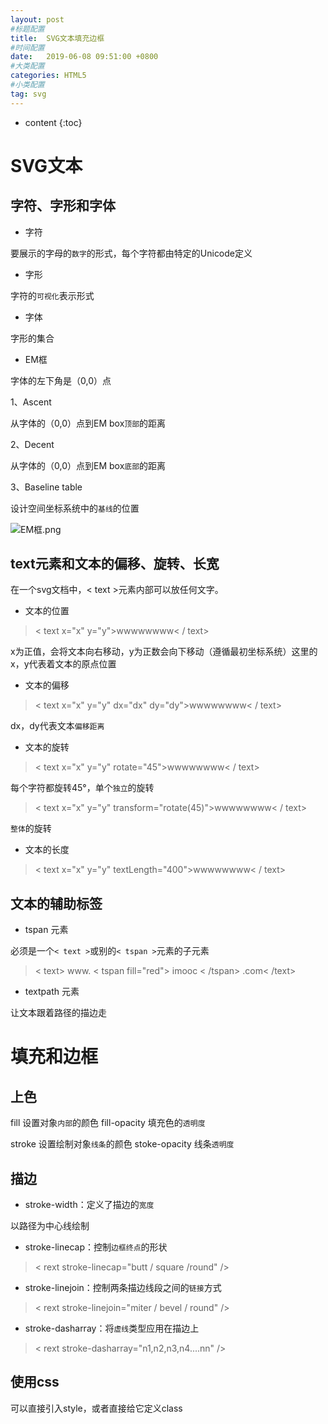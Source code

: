 ```yaml
---
layout: post
#标题配置
title:  SVG文本填充边框
#时间配置
date:   2019-06-08 09:51:00 +0800
#大类配置
categories: HTML5
#小类配置
tag: svg
---
```


* content
{:toc}

SVG文本
==================
字符、字形和字体
------------------
+ 字符

要展示的字母的`数字`的形式，每个字符都由特定的Unicode定义

+ 字形

字符的`可视化`表示形式

+ 字体

字形的集合

+ EM框

字体的左下角是（0,0）点

1、Ascent

从字体的（0,0）点到EM box`顶部`的距离

2、Decent

从字体的（0,0）点到EM box`底部`的距离

3、Baseline table

设计空间坐标系统中的`基线`的位置

![EM框.png](https://upload-images.jianshu.io/upload_images/10313266-6087a07f847fd3df.png?imageMogr2/auto-orient/strip%7CimageView2/2/w/1240)

text元素和文本的偏移、旋转、长宽
-----------------------
在一个svg文档中，< text >元素内部可以放任何文字。

+ 文本的位置

>< text x="x" y="y">wwwwwwww< / text>

x为正值，会将文本向右移动，y为正数会向下移动（遵循最初坐标系统）这里的x，y代表着文本的原点位置

+ 文本的偏移

>< text x="x" y="y" dx="dx" dy="dy">wwwwwwww< / text>

dx，dy代表文本`偏移距离`

+ 文本的旋转

>< text x="x" y="y" rotate="45">wwwwwwww< / text>

每个字符都旋转45°，单个`独立`的旋转

>< text x="x" y="y" transform="rotate(45)">wwwwwwww< / text>

`整体`的旋转

+ 文本的长度

>< text x="x" y="y" textLength="400">wwwwwwww< / text>

文本的辅助标签
----------------

+ tspan 元素

必须是一个`< text >`或别的`< tspan >`元素的子元素

>< text> www. < tspan fill="red"> imooc < /tspan> .com< /text>

+ textpath 元素

让文本跟着路径的描边走

填充和边框
==================

上色
----------------
fill 设置对象`内部`的颜色 fill-opacity 填充色的`透明度`

stroke 设置绘制对象`线条`的颜色 stoke-opacity 线条`透明度`

描边
----------------

+ stroke-width：定义了描边的`宽度`

以路径为中心线绘制

+ stroke-linecap：控制`边框终点`的形状

> < rext stroke-linecap="butt / square /round" />

+ stroke-linejoin：控制两条描边线段之间的`链接`方式

> < rext stroke-linejoin="miter / bevel / round" />

+ stroke-dasharray：将`虚线`类型应用在描边上

> < rext stroke-dasharray="n1,n2,n3,n4....nn" />

使用css
-------------
可以直接引入style，或者直接给它定义class
